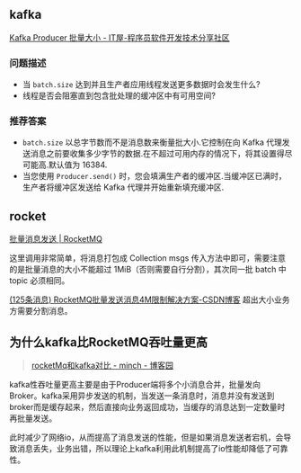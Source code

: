 ## kafka
[Kafka Producer 批量大小 - IT屋-程序员软件开发技术分享社区](https://www.it1352.com/2549053.html)
### 问题描述
- 当 `batch.size` 达到并且生产者应用线程发送更多数据时会发生什么?
- 线程是否会阻塞直到包含批处理的缓冲区中有可用空间?

### 推荐答案

- `batch.size` 以总字节数而不是消息数来衡量批大小.它控制在向 Kafka 代理发送消息之前要收集多少字节的数据.在不超过可用内存的情况下，将其设置得尽可能高.默认值为 16384.
- 当您使用 `Producer.send()` 时，您会填满生产者的缓冲区.当缓冲区已满时，生产者将缓冲区发送给 Kafka 代理并开始重新填充缓冲区.



## rocket

[批量消息发送 | RocketMQ](https://rocketmq.apache.org/zh/docs/4.x/producer/05message4)

这里调用非常简单，将消息打包成 Collection<Message> msgs 传入方法中即可，需要注意的是批量消息的大小不能超过 1MiB（否则需要自行分割），其次同一批 batch 中 topic 必须相同。

[(125条消息) RocketMQ批量发送消息4M限制解决方案-CSDN博客](https://blog.csdn.net/jy03133639/article/details/123608110)
超出大小业务方需要分割消息。

## 为什么kafka比RocketMQ吞吐量更高
> [rocketMq和kafka对比 - minch - 博客园](https://www.cnblogs.com/minch/p/17110619.html)

kafka性吞吐量更高主要是由于Producer端将多个小消息合并，批量发向Broker。kafka采用异步发送的机制，当发送一条消息时，消息并没有发送到broker而是缓存起来，然后直接向业务返回成功，当缓存的消息达到一定数量时再批量发送。

此时减少了网络io，从而提高了消息发送的性能，但是如果消息发送者宕机，会导致消息丢失，业务出错，所以理论上kafka利用此机制提高了io性能却降低了可靠性。